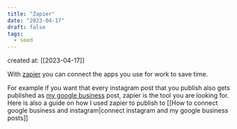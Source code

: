 ```yaml
---
title: "Zapier"
date: "2023-04-17"
draft: false
tags:
  - seed
---
```


created at: [[2023-04-17]]

With [zapier](https://zapier.com/) you can connect the apps you use for work to save time.

For example if you want that every instagram post that you publish also gets published as [my google business](https://www.google.com/intl/de_de/business/) post, zapier is the tool you are looking for. Here is also a guide on how I used zapier to publish to [[How to connect google business and instagram|connect instagram and my google business posts]]
